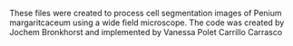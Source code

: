 These files were created to process cell segmentation images of Penium margaritcaceum using a wide field microscope. 
The code was created by Jochem Bronkhorst and implemented by Vanessa Polet Carrillo Carrasco
